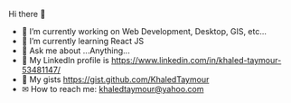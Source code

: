 Hi there 👋
- 🔭 I’m currently working on Web Development, Desktop, GIS, etc...
- 🌱 I’m currently learning React JS
- 💬 Ask me about ...Anything...
- 🤷‍ My LinkedIn profile is https://www.linkedin.com/in/khaled-taymour-53481147/
- 📝 My gists https://gist.github.com/KhaledTaymour
- ✉ How to reach me: khaledtaymour@yahoo.com
